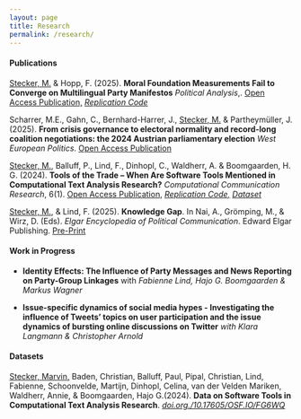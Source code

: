 ```yaml
---
layout: page
title: Research
permalink: /research/
---
```


#### Publications

<u>Stecker, M.</u> & Hopp, F. (2025). **Moral Foundation Measurements Fail to Converge on Multilingual Party Manifestos** *Political Analysis*,. [Open Access Publication,](https://doi.org/10.1017/pan.2025.10011) [*Replication Code*](https://doi.org/10.7910/DVN/FZVF5X)

Scharrer, M.E., Gahn, C., Bernhard-Harrer, J., <u>Stecker, M.</u> & Partheymüller, J. (2025). **From crisis governance to electoral normality and record-long coalition negotiations: the 2024 Austrian parliamentary election** *West European Politics*. [Open Access Publication](10.1080/01402382.2025.2535021)

<u>Stecker, M.</u>, Balluff, P., Lind, F., Dinhopl, C., Waldherr, A. & Boomgaarden, H. G. (2024). **Tools of the Trade – When Are Software Tools Mentioned in Computational Text Analysis Research?** *Computational Communication Research*, 6(1). [Open Access Publication,](https://doi.org/10.5117/ccr2024.1.6.stec) [*Replication Code,*](https://www.doi.org/10.17605/OSF.IO/4QFYD) [*Dataset*](https://www.doi.org./10.17605/OSF.IO/FG6WQ)

<u>Stecker, M.</u>, & Lind, F. (2025). **Knowledge Gap**. In Nai, A., Grömping, M., & Wirz, D. (Eds). *Elgar Encyclopedia of Political Communication*. Edward Elgar Publishing. [Pre-Print](https://www.researchgate.net/publication/383742116_Knowledge_Gap)

#### Work in Progress

+ **Identity Effects: The Influence of Party Messages and News Reporting on Party-Group Linkages** with _Fabienne Lind, Hajo G. Boomgaarden & Markus Wagner_


+ **Issue-specific dynamics of social media hypes - Investigating the influence of Tweets’ topics on user participation and the issue dynamics of bursting online discussions on Twitter** _with Klara Langmann & Christopher Arnold_

#### Datasets

<u>Stecker, Marvin,</u> Baden, Christian, Balluff, Paul, Pipal, Christian, Lind, Fabienne, Schoonvelde, Martijn, Dinhopl, Celina, van der Velden  Mariken, Waldherr, Annie, & Boomgaarden, Hajo G.(2024). **Data on Software Tools in Computational Text Analysis Research**. [*doi.org./10.17605/OSF.IO/FG6WQ*](https://www.doi.org./10.17605/OSF.IO/FG6WQ)
